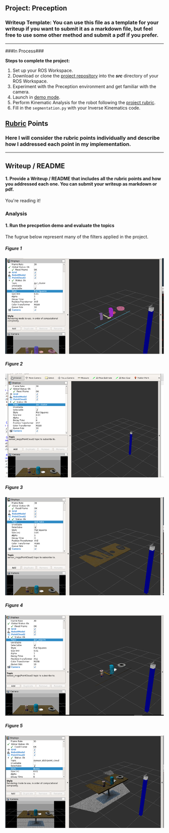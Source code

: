 ## Project: Preception
### Writeup Template: You can use this file as a template for your writeup if you want to submit it as a markdown file, but feel free to use some other method and submit a pdf if you prefer.

---
###In Process###

**Steps to complete the project:**  


1. Set up your ROS Workspace.
2. Download or clone the [project repository](https://github.com/udacity/RoboND-Kinematics-Project) into the ***src*** directory of your ROS Workspace.  
3. Experiment with the Preception environment and get familiar with the camera.
4. Launch in [demo mode](https://classroom.udacity.com/nanodegrees/nd209/parts/7b2fd2d7-e181-401e-977a-6158c77bf816/modules/8855de3f-2897-46c3-a805-628b5ecf045b/lessons/91d017b1-4493-4522-ad52-04a74a01094c/concepts/ae64bb91-e8c4-44c9-adbe-798e8f688193).
5. Perform Kinematic Analysis for the robot following the [project rubric](https://review.udacity.com/#!/rubrics/972/view).
6. Fill in the `segmentation.py` with your Inverse Kinematics code. 


[//]: # (Image References)



## [Rubric](https://review.udacity.com/#!/rubrics/972/view) Points
### Here I will consider the rubric points individually and describe how I addressed each point in my implementation.  

---
## Writeup / README

#### 1. Provide a Writeup / README that includes all the rubric points and how you addressed each one.  You can submit your writeup as markdown or pdf.  

You're reading it!

### Analysis
#### 1. Run the precpetion demo and evaluate the topics


The fugrue below represent many of the filters applied in the project. 
##### Figure 1
![Color Seg1](misc/Color_seg1.PNG)

##### Figure 2
![Capture1](misc/Capture1.PNG)

##### Figure 3
![Filter Table1](misc/filter_table1.PNG)

##### Figure 4
![Objects Filter1](misc/Objects_filter1.PNG)

##### Figure 5
![Point Cloud1](misc/point_cloud1.PNG)

